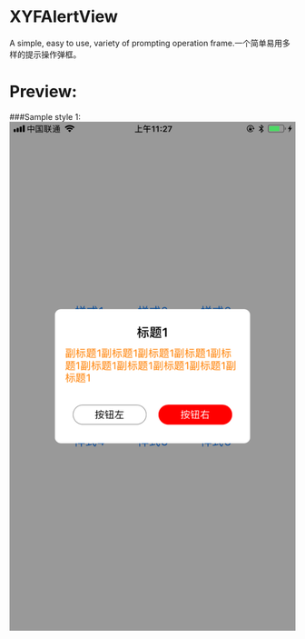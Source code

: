 # XYFAlertView
A simple, easy to use, variety of prompting operation frame.一个简单易用多样的提示操作弹框。
# Preview:
###Sample style 1:
![img](https://github.com/CoderXYF/XYFAlertView/blob/master/XYFAlertView/SampleStyleImages/sample_style_1.PNG)
